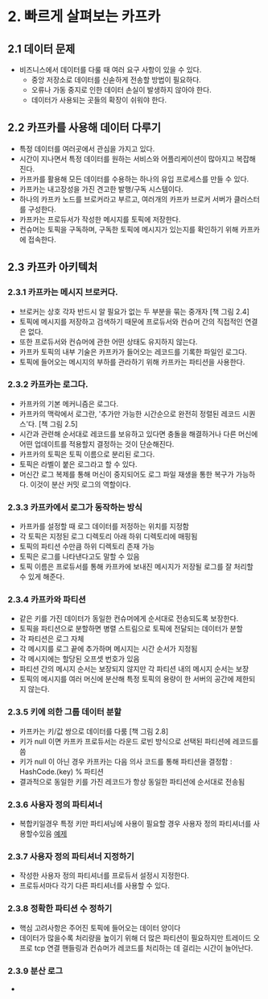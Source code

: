 # 2. 빠르게 살펴보는 카프카

## 2.1 데이터 문제

* 비즈니스에서 데이터를 다룰 때 여러 요구 사항이 있을 수 있다.
  * 중앙 저장소로 데이터를 신솓하게 전송할 방법이 필요하다.
  * 오류나 가동 중지로 인한 데이터 손실이 발생하지 않아야 한다.
  * 데이터가 사용되는 곳들의 확장이 쉬워야 한다.
  
## 2.2 카프카를 사용해 데이터 다루기
* 특정 데이터를 여러곳에서 관심을 가지고 있다.
* 시간이 지나면서 특정 데이터를 원하는 서비스와 어플리케이션이 많아지고 복잡해진다. 
* 카프카를 활용해 모든 데이터를 수용하는 하나의 유입 프로세스를 만들 수 있다.
* 카프카는 내고장성을 가진 견고한 발행/구독 시스템이다.
* 하나의 카프카 노드를 브로커라고 부르고, 여러개의 카프카 브로커 서버가 클러스터를 구성한다.
* 카프카는 프로듀서가 작성한 메시지를 토픽에 저장한다.
* 컨슈머는 토픽을 구독하며, 구독한 토픽에 메시지가 있는지를 확인하기 위해 카프카에 접속한다.

## 2.3 카프카 아키텍처

### 2.3.1 카프카는 메시지 브로커다.
* 브로커는 상호 각자 반드시 알 필요가 없는 두 부분을 묶는 중개자 [책 그림 2.4]
* 토픽에 메시지를 저장하고 검색하기 때문에 프로듀서와 컨슈머 간의 직접적인 연결은 없다.
* 또한 프로듀서와 컨슈머에 관한 어떤 상태도 유지하지 않는다.
* 카프카 토픽의 내부 기술은 카프카가 들어오는 레코드를 기록한 파일인 로그다.
* 토픽에 들어오는 메시지의 부하를 관라하기 위해 카프카는 파티션을 사용한다.

### 2.3.2 카프카는 로그다.
* 카프카의 기본 메커니즘은 로그다.
* 카프카의 맥락에서 로그란, '추가만 가능한 시간순으로 완전히 정렬된 레코드 시퀀스'다. [책 그림 2.5]
* 시간과 관련해 순서대로 레코드를 보유하고 있다면 충돌을 해결하거나 다른 머신에 어떤 업데이트를 적용할지 결정하는 것이 단순해진다.
* 카프카의 토픽은 토픽 이름으로 분리된 로그다.
* 토픽은 라벨이 붙은 로그라고 할 수 있다.
* 머신간 로그 복제를 통해 머신이 중지되어도 로그 파일 재생을 통한 복구가 가능하다. 이것이 분산 커밋 로그의 역할이다.

### 2.3.3 카프카에서 로그가 동작하는 방식
* 카프카를 설정할 때 로그 데이터를 저정하는 위치를 지정함
* 각 토픽은 지정된 로그 디렉토리 아래 하위 디렉토리에 매핑됨
* 토픽의 파티션 수만큼 하위 디렉토리 존재 가능
* 토픽은 로그를 나타낸다고도 말할 수 있음
* 토픽 이름은 프로듀서를 통해 카프카에 보내진 메시지가 저장될 로그를 잘 처리할 수 있게 해준다.

### 2.3.4 카프카와 파티션
* 같은 키를 가진 데이터가 동일한 컨슈머에게 순서대로 전송되도록 보장한다.
* 토픽을 파티션으로 분할하면 병렬 스트림으로 토픽에 전달되는 데이터가 분할
* 각 파티션은 로그 자체
* 각 메시지를 로그 끝에 추가하며 메시지는 시간 순서가 지정됨
* 각 메시지에는 할당된 오프셋 번호가 있음
* 파티션 간의 메시지 순서는 보장되지 않지만 각 파티션 내의 메시지 순서는 보장
* 토픽의 메시지를 여러 머신에 분산해 특정 토픽의 용량이 한 서버의 공간에 제한되지 않는다.

### 2.3.5 키에 의한 그룹 데이터 분할
* 카프카는 키/값 쌍으로 데이터를 다룸 [책 그림 2.8]
* 키가 null 이면 카프카 프로듀서는 라운드 로빈 방식으로 선택된 파티션에 레코드를 씀
* 키가 null 이 아닌 경우 카프카는 다음 의사 코드를 통해 파티션을 결정함 : HashCode.(key) % 파티션
* 결과적으로 동일한 키를 가진 레코드가 항상 동일한 파티션에 순서대로 전송됨

### 2.3.6 사용자 정의 파티셔너
* 복합키일경우 특정 키만 파티셔닝에 사용이 필요할 경우 사용자 정의 파티셔너를 사용할수있음 [예제](./code/PurchaseKeyPartitioner.java) 

### 2.3.7 사용자 정의 파티셔너 지정하기
* 작성한 사용자 정의 파티셔너를 프로듀서 설정시 지정한다.
* 프로듀서마다 각기 다른 파티셔너를 사용할 수 있다.

### 2.3.8 정확한 파티션 수 정하기
* 핵심 고려사항은 주어진 토픽에 들어오는 데이터 양이다
* 데이터가 많을수록 처리량을 높이기 위해 더 많은 파티션이 필요하지만 트레이드 오프로 tcp 연결 핸들링과 컨슈머가 레코드를 처리하는 데 걸리는 시간이 늘어난다.

### 2.3.9 분산 로그

* 
